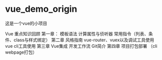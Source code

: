 # vue_demo_origin
这是一个vue的小项目

Vue 重点知识回顾
    第一章：
        模板语法
        计算属性与侦听器
        常用指令（列表、条件、class与样式绑定）
    第二章
        风格指南
        vue-router、vuex以及调试工具使用
        vue cli工具使用
    第三章
        Vue集成
        开发工作流
        Git简介
    第四章
        项目打包部署 （cli webpage打包）
